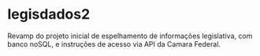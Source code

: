 legisdados2
===========

Revamp do projeto inicial de espelhamento de informações legislativa, com banco noSQL, e instruções de acesso via API da Camara Federal.
